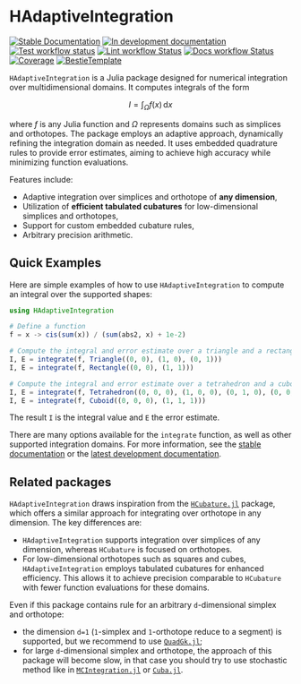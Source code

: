 # HAdaptiveIntegration

[![Stable Documentation](https://img.shields.io/badge/docs-stable-blue.svg)](https://zmoitier.github.io/HAdaptiveIntegration.jl/stable)
[![In development documentation](https://img.shields.io/badge/docs-dev-blue.svg)](https://zmoitier.github.io/HAdaptiveIntegration.jl/dev)
[![Test workflow status](https://github.com/zmoitier/HAdaptiveIntegration.jl/actions/workflows/Test.yml/badge.svg?branch=main)](https://github.com/zmoitier/HAdaptiveIntegration.jl/actions/workflows/Test.yml?query=branch%3Amain)
[![Lint workflow Status](https://github.com/zmoitier/HAdaptiveIntegration.jl/actions/workflows/Lint.yml/badge.svg?branch=main)](https://github.com/zmoitier/HAdaptiveIntegration.jl/actions/workflows/Lint.yml?query=branch%3Amain)
[![Docs workflow Status](https://github.com/zmoitier/HAdaptiveIntegration.jl/actions/workflows/Docs.yml/badge.svg?branch=main)](https://github.com/zmoitier/HAdaptiveIntegration.jl/actions/workflows/Docs.yml?query=branch%3Amain)
[![Coverage](https://codecov.io/gh/zmoitier/HAdaptiveIntegration.jl/branch/main/graph/badge.svg)](https://codecov.io/gh/zmoitier/HAdaptiveIntegration.jl)
[![BestieTemplate](https://img.shields.io/endpoint?url=https://raw.githubusercontent.com/JuliaBesties/BestieTemplate.jl/main/docs/src/assets/badge.json)](https://github.com/JuliaBesties/BestieTemplate.jl)

`HAdaptiveIntegration` is a Julia package designed for numerical integration over
multidimensional domains. It computes integrals of the form

```math
I = \int_{\Omega} f(x) \, \mathrm{d}x
```

where $f$ is any Julia function and $\Omega$ represents domains such as simplices and
orthotopes. The package employs an adaptive approach, dynamically refining the integration
domain as needed. It uses embedded quadrature rules to provide error estimates, aiming to
achieve high accuracy while minimizing function evaluations.

Features include:

- Adaptive integration over simplices and orthotope of **any dimension**,
- Utilization of **efficient tabulated cubatures** for low-dimensional simplices and
  orthotopes,
- Support for custom embedded cubature rules,
- Arbitrary precision arithmetic.

## Quick Examples

Here are simple examples of how to use `HAdaptiveIntegration` to compute an integral over
the supported shapes:

```julia
using HAdaptiveIntegration

# Define a function
f = x -> cis(sum(x)) / (sum(abs2, x) + 1e-2)

# Compute the integral and error estimate over a triangle and a rectangle
I, E = integrate(f, Triangle((0, 0), (1, 0), (0, 1)))
I, E = integrate(f, Rectangle((0, 0), (1, 1)))

# Compute the integral and error estimate over a tetrahedron and a cuboid
I, E = integrate(f, Tetrahedron((0, 0, 0), (1, 0, 0), (0, 1, 0), (0, 0, 1)))
I, E = integrate(f, Cuboid((0, 0, 0), (1, 1, 1)))

```

The result `I` is the integral value and `E` the error estimate.

There are many options available for the `integrate` function, as well as other supported
integration domains. For more information, see the
[stable documentation](https://zmoitier.github.io/HAdaptiveIntegration.jl/stable/) or the
[latest development documentation](https://zmoitier.github.io/HAdaptiveIntegration.jl/dev/).

## Related packages

`HAdaptiveIntegration` draws inspiration from the
[`HCubature.jl`](https://github.com/JuliaMath/HCubature.jl) package, which offers a similar
approach for integrating over orthotope in any dimension. The key differences are:

- `HAdaptiveIntegration` supports integration over simplices of any dimension, whereas
`HCubature` is focused on orthotopes.
- For low-dimensional orthotopes such as squares and cubes, `HAdaptiveIntegration` employs
  tabulated cubatures for enhanced efficiency. This allows it to achieve precision
  comparable to `HCubature` with fewer function evaluations for these domains.

Even if this package contains rule for an arbitrary `d`-dimensional simplex and orthotope:

- the dimension `d=1` (`1`-simplex and `1`-orthotope reduce to a segment) is supported, but
  we recommend to use [`QuadGk.jl`](https://github.com/JuliaMath/QuadGK.jl);
- for large `d`-dimensional simplex and orthotope, the approach of this package will become
  slow, in that case you should try to use stochastic method like in
  [`MCIntegration.jl`](https://github.com/numericalEFT/MCIntegration.jl) or
  [`Cuba.jl`](https://github.com/giordano/Cuba.jl).
